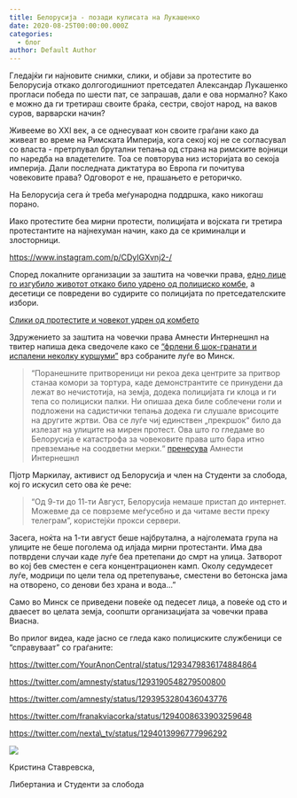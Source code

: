 ```yaml
---
title: Белорусија - позади кулисата на Лукашенко
date: 2020-08-25T00:00:00.000Z
categories:
  - блог
author: Default Author
---
```


Гледајќи ги најновите снимки, слики, и објави за протестите во Белорусија откако долгогодишниот претседател Александар Лукашенко прогласи победа по шести пат, се запрашав, дали е ова нормално? Како е можно да ги третираш своите браќа, сестри, својот народ, на ваков суров, варварски начин? 

Живееме во XXI век, а се однесуваат кон своите граѓани како да живеат во време на Римската Империја, кога секој кој не се согласувал со власта - претрпувал брутални тепања од страна на римските војници по наредба на владетелите. Тоа се повторува низ историјата во секоја империја. Дали последната диктатура во Европа ги почитува човековите права? Одговорот е не, прашањето е реторичко.

На Белорусија сега ѝ треба меѓународна поддршка, како никогаш порано.  

Иако протестите беа мирни протести, полицијата и војската ги третира протестантите на најнехуман начин, како да се криминалци и злосторници.   

https://www.instagram.com/p/CDyIGXvnj2-/

Според локалните организации за заштита на човечки права, [едно лице го изгубило животот откако било удрено од полициско комбе](https://twitter.com/franakviacorka/status/1292725172739416064), а десетици се повредени во судирите со полицијата по претседателските избори.  

[Слики од протестите и човекот удрен од комбето](https://twitter.com/HannaLiubakova/status/1292732636268503043)  

Здружението за заштита на човечки права Амнести Интернешнл на твитер напиша дека сведочеле како се [“фрлени 6 шок-гранати и испалени неколку куршуми”](https://twitter.com/amnesty/status/1292578462734131208) врз собраните луѓе во Минск.  

> “Поранешните притвореници ни рекоа дека центрите за притвор станаа комори за тортура, каде демонстрантите се принудени да лежат во нечистотија, на земја, додека полицијата ги клоца и ги тепа со полициски палки. Ни опишаа дека биле соблечени голи и подложени на садистички тепања додека ги слушале врисоците на другите жртви. Ова се луѓе чиј единствен „прекршок“ било да излезат на улиците на мирен протест. Ова што го гледаме во Белорусија е катастрофа за човековите права што бара итно превземање на соодветни мерки.“ [пренесува](https://www.amnesty.org/en/latest/news/2020/08/belarus-mounting-evidence-of-a-campaign-of-widespread-torture-of-peaceful-protesters/) Амнести Интернешнл  

Пјотр Маркилау, активист од Белорусија и член на Студенти за слобода, кој го искусил сето ова ќе рече:

> “Од 9-ти до 11-ти Август, Белорусија немаше пристап до интернет. Можевме да се поврземе меѓусебно и да читаме вести преку телеграм”, користејќи прокси сервери.

Засега, ноќта на 1-ти август беше најбрутална, а најголемата група на улиците не беше поголема од илјада мирни протестанти. Има два потврдени случаи каде луѓе беа претепани до смрт на улица. Затворот во кој бев сместен е сега концентрационен камп. Околу седумдесет луѓе, модрици по цели тела од претепување, сместени во бетонска јама на отворено, со денови без храна и вода…”  

Само во Минск се приведени повеќе од педесет лица, а повеќе од сто и дваесет во целата земја, соопшти организацијата за човечки права Виасна.  

Во прилог видеа, каде јасно се гледа како полициските службеници се “справуваат” со граѓаните:

https://twitter.com/YourAnonCentral/status/1293479836174884864

https://twitter.com/amnesty/status/1293190548279500800

https://twitter.com/amnesty/status/1293953280436043776

https://twitter.com/franakviacorka/status/1294008633903259648

https://twitter.com/nexta\_tv/status/1294013996777996292

![](http://libertaniabackup.local/wp-content/uploads/2020/05/Screen-Shot-2020-05-21-at-6.10.02-PM-150x150.png)

Кристина Ставревска, 

Либертаниа и Студенти за слобода

